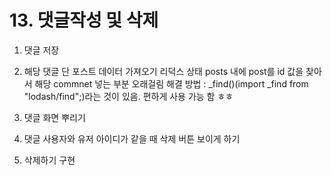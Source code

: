 # 13. 댓글작성 및 삭제

1. 댓글 저장

2. 해당 댓글 단 포스트 데이터 가져오기
   리덕스 상태 posts 내에 post를 id 값을 찾아서 해당 commnet 넣는 부분 오래걸림
   해결 방법 : \_find()(import \_find from "lodash/find";)라는 것이 있음. 편하게 사용 가능 함 ㅎㅎ

3. 댓글 화면 뿌리기

4. 댓글 사용자와 유저 아이디가 같을 때 삭제 버튼 보이게 하기

5. 삭제하기 구현
